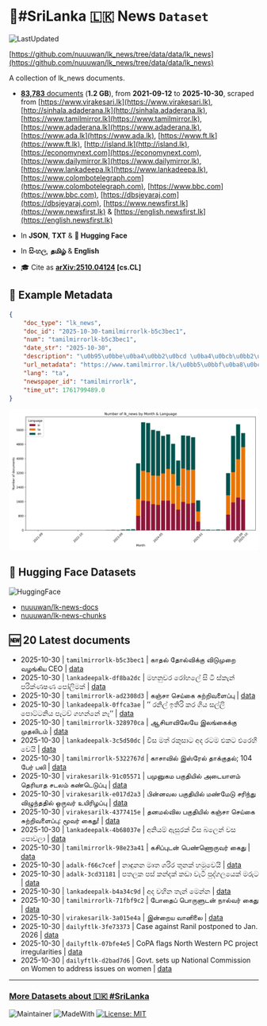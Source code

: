 # 📄#SriLanka 🇱🇰 News `Dataset`

![LastUpdated](https://img.shields.io/badge/last_updated-2025--10--30_10:19:34-green)

[https://github.com/nuuuwan/lk_news/tree/data/data/lk_news](https://github.com/nuuuwan/lk_news/tree/data/data/lk_news)

A collection of lk_news documents.

- [**83,783** documents](https://github.com/nuuuwan/lk_news/tree/data/data/lk_news) (**1.2 GB**), from **2021-09-12** to **2025-10-30**, scraped from [https://www.virakesari.lk](https://www.virakesari.lk), [http://sinhala.adaderana.lk](http://sinhala.adaderana.lk), [https://www.tamilmirror.lk](https://www.tamilmirror.lk), [https://www.adaderana.lk](https://www.adaderana.lk), [https://www.ada.lk](https://www.ada.lk), [https://www.ft.lk](https://www.ft.lk), [http://island.lk](http://island.lk), [https://economynext.com](https://economynext.com), [https://www.dailymirror.lk](https://www.dailymirror.lk), [https://www.lankadeepa.lk](https://www.lankadeepa.lk), [https://www.colombotelegraph.com](https://www.colombotelegraph.com), [https://www.bbc.com](https://www.bbc.com), [https://dbsjeyaraj.com](https://dbsjeyaraj.com), [https://www.newsfirst.lk](https://www.newsfirst.lk) & [https://english.newsfirst.lk](https://english.newsfirst.lk)

- In **JSON**, **TXT** & **🤗 Hugging Face**

- In **සිංහල**, **தமிழ்** & **English**

- 🎓 Cite as **[arXiv:2510.04124](https://arxiv.org/abs/2510.04124) [cs.CL]**

## 📝 Example Metadata

```json
{
    "doc_type": "lk_news",
    "doc_id": "2025-10-30-tamilmirrorlk-b5c3bec1",
    "num": "tamilmirrorlk-b5c3bec1",
    "date_str": "2025-10-30",
    "description": "\u0b95\u0bbe\u0ba4\u0bb2\u0bcd \u0ba4\u0bcb\u0bb2\u0bcd\u0bb5\u0bbf\u0b95\u0bcd\u0b95\u0bc1 \u0bb5\u0bbf\u0b9f\u0bc1\u0bae\u0bc1\u0bb1\u0bc8 \u0bb5\u0bb4\u0b99\u0bcd\u0b95\u0bbf\u0baf CEO",
    "url_metadata": "https://www.tamilmirror.lk/\u0bb5\u0bbf\u0ba8\u0bcb\u0ba4-\u0b89\u0bb2\u0b95\u0bae\u0bcd/\u0b95\u0bbe\u0ba4\u0bb2\u0bcd-\u0ba4\u0bcb\u0bb2\u0bcd\u0bb5\u0bbf\u0b95\u0bcd\u0b95\u0bc1-\u0bb5\u0bbf\u0b9f\u0bc1\u0bae\u0bc1\u0bb1\u0bc8-\u0bb5\u0bb4\u0b99\u0bcd\u0b95\u0bbf\u0baf-CEO/53-367084",
    "lang": "ta",
    "newspaper_id": "tamilmirrorlk",
    "time_ut": 1761799489.0
}
```

![Chart](https://raw.githubusercontent.com/nuuuwan/lk_news/refs/heads/data/data/lk_news/docs_by_month_and_lang.png)

## 🤗 Hugging Face Datasets

![HuggingFace](https://img.shields.io/badge/-HuggingFace-FDEE21?style=for-the-badge&logo=HuggingFace)

- [nuuuwan/lk-news-docs](https://huggingface.co/datasets/nuuuwan/lk-news-docs)
- [nuuuwan/lk-news-chunks](https://huggingface.co/datasets/nuuuwan/lk-news-chunks)

## 🆕 20 Latest documents

- 2025-10-30 | `tamilmirrorlk-b5c3bec1` | காதல் தோல்விக்கு விடுமுறை வழங்கிய CEO | [data](https://github.com/nuuuwan/lk_news/tree/data/data/lk_news/2020s/2025/2025-10-30-tamilmirrorlk-b5c3bec1)
- 2025-10-30 | `lankadeepalk-df8ba2dc` | මහනුවර රෝහලේ සි ටි ස්කැන් පරික්ණෂණ පෝලිමක් | [data](https://github.com/nuuuwan/lk_news/tree/data/data/lk_news/2020s/2025/2025-10-30-lankadeepalk-df8ba2dc)
- 2025-10-30 | `tamilmirrorlk-ad2308d3` | கஞ்சா செய்கை சுற்றிவளைப்பு | [data](https://github.com/nuuuwan/lk_news/tree/data/data/lk_news/2020s/2025/2025-10-30-tamilmirrorlk-ad2308d3)
- 2025-10-30 | `lankadeepalk-0ffca3ae` | ’’ රනිල් ඉතිරි කර ගිය සල්ලි පොට්ටනිය පැටව් ගහන්නේ නෑ’’ | [data](https://github.com/nuuuwan/lk_news/tree/data/data/lk_news/2020s/2025/2025-10-30-lankadeepalk-0ffca3ae)
- 2025-10-30 | `tamilmirrorlk-328970ca` | ஆசியாவிலேயே இலங்கைக்கு முதலிடம் | [data](https://github.com/nuuuwan/lk_news/tree/data/data/lk_news/2020s/2025/2025-10-30-tamilmirrorlk-328970ca)
- 2025-10-30 | `lankadeepalk-3c5d50dc` | විස මත් රකුසාට අද රටම එකට එරෙහි වෙයි | [data](https://github.com/nuuuwan/lk_news/tree/data/data/lk_news/2020s/2025/2025-10-30-lankadeepalk-3c5d50dc)
- 2025-10-30 | `tamilmirrorlk-5322767d` | காசாவில் இஸ்ரேல் தாக்குதல்; 104 பேர் பலி | [data](https://github.com/nuuuwan/lk_news/tree/data/data/lk_news/2020s/2025/2025-10-30-tamilmirrorlk-5322767d)
- 2025-10-30 | `virakesarilk-91c05571` | பமுனுகம பகுதியில் அடையாளம் தெரியாத சடலம் கண்டெடுப்பு | [data](https://github.com/nuuuwan/lk_news/tree/data/data/lk_news/2020s/2025/2025-10-30-virakesarilk-91c05571)
- 2025-10-30 | `virakesarilk-e017d2a3` | பின்னவல பகுதியில் மண்மேடு சரிந்து விழுந்ததில் ஒருவர் உயிரிழப்பு | [data](https://github.com/nuuuwan/lk_news/tree/data/data/lk_news/2020s/2025/2025-10-30-virakesarilk-e017d2a3)
- 2025-10-30 | `virakesarilk-4377415e` | தனமல்வில பகுதியில் கஞ்சா செய்கை சுற்றிவளைப்பு: மூவர் கைது! | [data](https://github.com/nuuuwan/lk_news/tree/data/data/lk_news/2020s/2025/2025-10-30-virakesarilk-4377415e)
- 2025-10-30 | `lankadeepalk-4b68037e` | අනියම් ඇසුරක් විස බලෙන් වස පොවලා | [data](https://github.com/nuuuwan/lk_news/tree/data/data/lk_news/2020s/2025/2025-10-30-lankadeepalk-4b68037e)
- 2025-10-30 | `tamilmirrorlk-98e23a41` | கசிப்புடன் பெண்ணொருவர் கைது | [data](https://github.com/nuuuwan/lk_news/tree/data/data/lk_news/2020s/2025/2025-10-30-tamilmirrorlk-98e23a41)
- 2025-10-30 | `adalk-f66c7cef` | නාඳුනන මෘත ශරිර තුනක් හමුවෙයි | [data](https://github.com/nuuuwan/lk_news/tree/data/data/lk_news/2020s/2025/2025-10-30-adalk-f66c7cef)
- 2025-10-30 | `adalk-3cd31181` | පතලක පස් කන්දක් කඩා වැටී පුද්ගලයෙක් මරුට | [data](https://github.com/nuuuwan/lk_news/tree/data/data/lk_news/2020s/2025/2025-10-30-adalk-3cd31181)
- 2025-10-30 | `lankadeepalk-b4a34c9d` | අද වහින තැන් මෙන්න | [data](https://github.com/nuuuwan/lk_news/tree/data/data/lk_news/2020s/2025/2025-10-30-lankadeepalk-b4a34c9d)
- 2025-10-30 | `tamilmirrorlk-71fbf9c2` | போதைப் பொருளுடன் நால்வர் கைது | [data](https://github.com/nuuuwan/lk_news/tree/data/data/lk_news/2020s/2025/2025-10-30-tamilmirrorlk-71fbf9c2)
- 2025-10-30 | `virakesarilk-3a015e4a` | இன்றைய வானிலை | [data](https://github.com/nuuuwan/lk_news/tree/data/data/lk_news/2020s/2025/2025-10-30-virakesarilk-3a015e4a)
- 2025-10-30 | `dailyftlk-3fe73373` | Case against Ranil postponed to Jan. 2026 | [data](https://github.com/nuuuwan/lk_news/tree/data/data/lk_news/2020s/2025/2025-10-30-dailyftlk-3fe73373)
- 2025-10-30 | `dailyftlk-07bfe4e5` | CoPA flags North Western PC project irregularities | [data](https://github.com/nuuuwan/lk_news/tree/data/data/lk_news/2020s/2025/2025-10-30-dailyftlk-07bfe4e5)
- 2025-10-30 | `dailyftlk-d2bad7d6` | Govt. sets up National Commission on Women to address issues on women | [data](https://github.com/nuuuwan/lk_news/tree/data/data/lk_news/2020s/2025/2025-10-30-dailyftlk-d2bad7d6)

---

### [More Datasets about 🇱🇰 #SriLanka](https://github.com/nuuuwan/lk_datasets)

![Maintainer](https://img.shields.io/badge/maintainer-nuuuwan-red)
![MadeWith](https://img.shields.io/badge/made_with-python-blue)
[![License: MIT](https://img.shields.io/badge/License-MIT-yellow.svg)](https://opensource.org/licenses/MIT)
